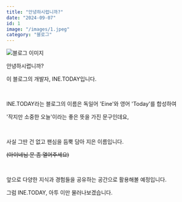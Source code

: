 ```yaml
---
title: "안녕하시렵니까?"
date: "2024-09-07"
id: 1
image: "/images/1.jpeg"
category: "블로그"
---
```


![블로그 이미지](/images/1.jpeg)

안녕하시렵니까?

이 블로그의 개발자, INE.TODAY입니다.

<br/>

INE.TODAY라는 블로그의 이름은 독일어 'Eine'와 영어 'Today'를 합성하여

'작지만 소중한 오늘'이라는 좋은 뜻을 가진 문구인데요,

<br/>

사실 그딴 건 없고 팬심을 듬뿍 담아 지은 이름입니다.

~~(아이네님 문 좀 열어주세요)~~

<br/>

앞으로 다양한 지식과 경험들을 공유하는 공간으로 활용해볼 예정입니다.

그럼 INE.TODAY, 아투 이만 물러나보겠습니다.
